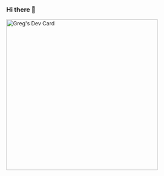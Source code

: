 ### Hi there 👋
<a href="https://app.daily.dev/ColdSnipez"><img src="https://api.daily.dev/devcards/6bab6120f2b44fceb85368195bb52e9a.png?r=ht8" width="400" alt="Greg's Dev Card"/></a>
<!--
**TheNinjaKid7/TheNinjaKid7** is a ✨ _special_ ✨ repository because its `README.md` (this file) appears on your GitHub profile.

Here are some ideas to get you started:

- 🔭 I’m currently working on ...
- 🌱 I’m currently learning ...
- 👯 I’m looking to collaborate on ...
- 🤔 I’m looking for help with ...
- 💬 Ask me about ...
- 📫 How to reach me: ...
- 😄 Pronouns: ...
- ⚡ Fun fact: ...
-->
